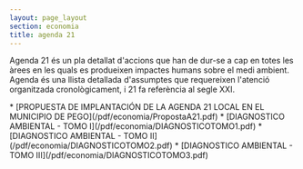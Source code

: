 ```yaml
---
layout: page_layout
section: economia
title: agenda 21
---
```

Agenda 21 és un pla detallat d'accions que han de dur-se a cap en totes les àrees en les quals es produeixen impactes humans sobre el medi ambient. Agenda és una llista detallada d'assumptes que requereixen l'atenció organitzada cronològicament, i 21 fa referència al segle XXI.

<div class="down-pdf" markdown="1">
* [PROPUESTA DE IMPLANTACIÓN DE LA AGENDA 21 LOCAL EN EL MUNICIPIO DE PEGO](/pdf/economia/PropostaA21.pdf)
* [DIAGNOSTICO AMBIENTAL - TOMO I](/pdf/economia/DIAGNOSTICOTOMO1.pdf)
* [DIAGNOSTICO AMBIENTAL - TOMO II](/pdf/economia/DIAGNOSTICOTOMO2.pdf)
* [DIAGNOSTICO AMBIENTAL - TOMO III](/pdf/economia/DIAGNOSTICOTOMO3.pdf)
</div>